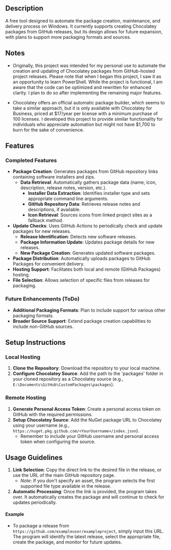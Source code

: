 
## Description
A free tool designed to automate the package creation, maintenance, and delivery process on Windows. It currently supports creating Chocolatey packages from GitHub releases, but its design allows for future expansion, with plans to support more packaging formats and sources.

## Notes
- Originally, this project was intended for my personal use to automate the creation and updating of Chocolatey packages from GitHub-hosted project releases. Please note that when I began this project, I saw it as an opportunity to learn PowerShell. While the project is functional, I am aware that the code can be optimized and rewritten for enhanced clarity. I plan to do so after implementing the remaining major features.

- Chocolatey offers an official automatic package builder, which seems to take a similar approach, but it is only available with Chocolatey for Business, priced at $17/year per license with a minimum purchase of 100 licenses. I developed this project to provide similar functionality for individuals who appreciate automation but might not have $1,700 to burn for the sake of convenience.

## Features
### Completed Features
- **Package Creation**: Generates packages from GitHub repository links containing software installers and zips.
  - **Data Retrieval**: Automatically gathers package data (name, icon, description, release notes, version, etc.).
    - **Installer Data Extraction**: Identifies installer type and sets appropriate command line arguments.
    - **GitHub Repository Data**: Retrieves release notes and descriptions, if available.
    - **Icon Retrieval**: Sources icons from linked project sites as a fallback method.
- **Update Checks**: Uses GitHub Actions to periodically check and update packages for new releases.
  - **Release Identification**: Detects new software releases.
  - **Package Information Update**: Updates package details for new releases.
  - **New Package Creation**: Generates updated software packages.
- **Package Distribution**: Automatically uploads packages to GitHub Packages for convenient delivery.
- **Hosting Support**: Facilitates both local and remote (GitHub Packages) hosting.
- **File Selection**: Allows selection of specific files from releases for packaging.

### Future Enhancements (ToDo)
- **Additional Packaging Formats**: Plan to include support for various other packaging formats.
- **Broader Source Support**: Extend package creation capabilities to include non-GitHub sources.

## Setup Instructions
### Local Hosting
1. **Clone the Repository**: Download the repository to your local machine.
2. **Configure Chocolatey Source**: Add the path to the 'packages' folder in your cloned repository as a Chocolatey source (e.g., `E:\Documents\GitHub\CustomPackages\packages`).

### Remote Hosting
1. **Generate Personal Access Token**: Create a personal access token on GitHub with the required permissions.
2. **Setup Chocolatey Source**: Add the NuGet package URL to Chocolatey using your username (e.g., `https://nuget.pkg.github.com/<YourUsername>/index.json`).
   - Remember to include your GitHub username and personal access token when configuring the source.

## Usage Guidelines
1. **Link Selection**: Copy the direct link to the desired file in the release, or use the URL of the main GitHub repository page. 
   - *Note*: If you don't specify an asset, the program selects the first supported file type available in the release.
2. **Automatic Processing**: Once the link is provided, the program takes over. It automatically creates the package and will continue to check for updates periodically.

#### Example
- To package a release from `https://github.com/exampleuser/exampleproject`, simply input this URL. The program will identify the latest release, select the appropriate file, create the package, and monitor for future updates.
